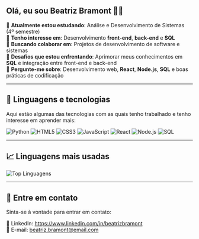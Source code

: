 ## Olá, eu sou Beatriz Bramont 👩‍💻

🔭 **Atualmente estou estudando**: Análise e Desenvolvimento de Sistemas (4º semestre)  
🌱 **Tenho interesse em**: Desenvolvimento **front-end**, **back-end** e **SQL**  
👯 **Buscando colaborar em**: Projetos de desenvolvimento de software e sistemas  
🤔 **Desafios que estou enfrentando**: Aprimorar meus conhecimentos em **SQL** e integração entre front-end e back-end  
💬 **Pergunte-me sobre**: Desenvolvimento web, **React**, **Node.js**, **SQL** e boas práticas de codificação  


---

## 🚀 Linguagens e tecnologias

Aqui estão algumas das tecnologias com as quais tenho trabalhado e tenho interesse em aprender mais:

![Python](https://img.shields.io/badge/Python-3776AB?style=flat&logo=python&logoColor=white)
![HTML5](https://img.shields.io/badge/HTML5-E34F26?style=flat&logo=html5&logoColor=white)
![CSS3](https://img.shields.io/badge/CSS3-1572B6?style=flat&logo=css3&logoColor=white)
![JavaScript](https://img.shields.io/badge/JavaScript-F7DF1E?style=flat&logo=javascript&logoColor=black)
![React](https://img.shields.io/badge/React-61DAFB?style=flat&logo=react&logoColor=white)
![Node.js](https://img.shields.io/badge/Node.js-339933?style=flat&logo=node.js&logoColor=white)
![SQL](https://img.shields.io/badge/SQL-4479A1?style=flat&logo=sql&logoColor=white)

---

## 📈 Linguagens mais usadas

![Top Linguagens](https://github-readme-stats.vercel.app/api/top-langs/?username=beatrizbramont&layout=compact&theme=radical)

---


## 💬 Entre em contato

Sinta-se à vontade para entrar em contato:

💼 LinkedIn: https://www.linkedin.com/in/beatrizbramont <br>
📧 E-mail: beatriz.bramont@email.com



